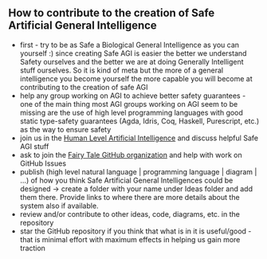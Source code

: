 ## How to contribute to the creation of Safe Artificial General Intelligence

* first - try to be as Safe a Biological General Intelligence as you can yourself :) since creating Safe AGI is easier the better we understand Safety ourselves and the better we are at doing Generally Intelligent stuff ourselves. So it is kind of meta but the more of a general intelligence you become yourself the more capable you will become at contributing to the creation of safe AGI
* help any group working on AGI to achieve better safety guarantees - one of the main thing most AGI groups working on AGI seem to be missing are the use of high level programming languages with good static type-safety guarantees (Agda, Idris, Coq, Haskell, Purescript, etc.) as the way to ensure safety
* join us in the [Human Level Artificial Intelligence](https://discord.gg/nnKFSTR) and discuss helpful Safe AGI stuff
* ask to join the [Fairy Tale GitHub organization](https://github.com/fairy-tale-agi-solutions/fairy-tale-artificial-general-intelligence-solutions#the-fairy-tale-team) and help with work on GitHub Issues
* publish (high level natural language | programming language | diagram | ...) of how you think Safe Artificial General Intelligences could be designed -> create a folder with your name under Ideas folder and add them there. Provide links to where there are more details about the system also if available.
* review and/or contribute to other ideas, code, diagrams, etc. in the repository
* star the GitHub repository if you think that what is in it is useful/good - that is minimal effort with maximum effects in helping us gain more traction